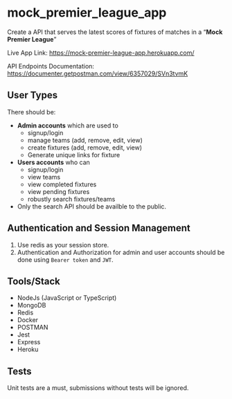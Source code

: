 # mock_premier_league_app

Create a API that serves the latest scores of fixtures of matches in a “**Mock Premier League**”

Live App Link: https://mock-premier-league-app.herokuapp.com/

API Endpoints Documentation: https://documenter.getpostman.com/view/6357029/SVn3tvmK

## User Types

There should be:

- **Admin accounts** which are used to
  - signup/login
  - manage teams (add, remove, edit, view)
  - create fixtures (add, remove, edit, view)
  - Generate unique links for fixture
- **Users accounts** who can
  - signup/login
  - view teams
  - view completed fixtures
  - view pending fixtures
  - robustly search fixtures/teams
- Only the search API should be availble to the public.

## Authentication and Session Management
1. Use redis as your session store.
3. Authentication and Authorization for admin and user accounts should be done using `Bearer token` and `JWT`.

## Tools/Stack

- NodeJs (JavaScript or TypeScript)
- MongoDB
- Redis
- Docker
- POSTMAN
- Jest
- Express
- Heroku

## Tests

Unit tests are a must, submissions without tests will be ignored.
